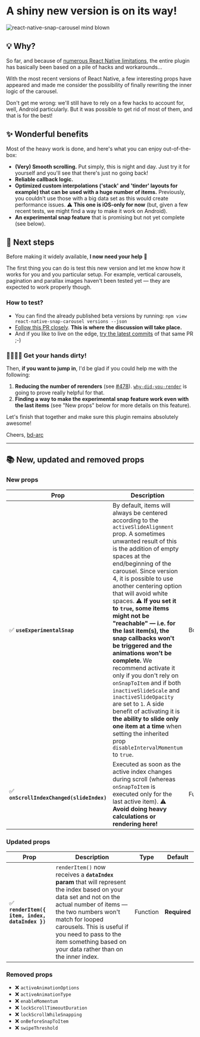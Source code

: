 # A shiny new version is on its way!

![react-native-snap-carousel mind blown](https://i.imgur.com/gdaKtSm.gif)

## 💡 Why?

So far, and because of [numerous React Native limitations](https://github.com/archriss/react-native-snap-carousel/issues/203), the entire plugin has basically been based on a pile of hacks and workarounds...

With the most recent versions of React Native, a few interesting props have appeared and made me consider the possibility of finally rewriting the inner logic of the carousel.

Don't get me wrong: we'll still have to rely on a few hacks to account for, well, Android particularly. But it was possible to get rid of most of them, and that is for the best!

## ✨ Wonderful benefits

Most of the heavy work is done, and here's what you can enjoy out-of-the-box:

- **(Very) Smooth scrolling.** Put simply, this is night and day. Just try it for yourself and you'll see that there's just no going back!
- **Reliable callback logic.**
- **Optimized custom interpolations ('stack' and 'tinder' layouts for example) that can be used with a huge number of items.** Previously, you couldn't use those with a big data set as this would create performance issues. :warning: **This one is iOS-only for now** (but, given a few recent tests, we might find a way to make it work on Android).
- **An experimental snap feature** that is promising but not yet complete (see below).

## 📍 Next steps

Before making it widely available, **I now need your help** 🙌

The first thing you can do is test this new version and let me know how it works for you and you particular setup. For example, vertical carousels, pagination and parallax images haven't been tested yet — they are expected to work properly though.

### How to test?

- You can find the already published beta versions by running: `npm view react-native-snap-carousel versions --json`
- [Follow this PR closely](https://github.com/archriss/react-native-snap-carousel/pull/678). **This is where the discussion will take place.**
- And if you like to live on the edge, [try the latest commits](https://stackoverflow.com/a/27630247/) of that same PR ;-)

### 🦸‍♀️🦸‍♂️ Get your hands dirty!

Then, **if you want to jump in**, I'd be glad if you could help me with the following:

1. **Reducing the number of rerenders** (see [#478](https://github.com/archriss/react-native-snap-carousel/issues/478)). [`why-did-you-render`](https://github.com/welldone-software/why-did-you-render) is going to prove really helpful for that.
2. **Finding a way to make the experimental snap feature work even with the last items** (see "New props" below for more details on this feature).

Let's finish that together and make sure this plugin remains absolutely awesome!

Cheers,
[bd-arc](https://github.com/bd-arc)

---

## 📚 New, updated and removed props

### New props

Prop | Description | Type | Default
------ | ------ | ------ | ------
✅ **`useExperimentalSnap`** | By default, items will always be centered according to the `activeSlideAlignment` prop. A sometimes unwanted result of this is the addition of empty spaces at the end/beginning of the carousel. Since version 4, it is possible to use another centering option that will avoid white spaces. :warning: **If you set it to `true`, some items might not be "reachable" — i.e. for the last item(s), the snap callbacks won't be triggered and the animations won't be complete.** We recommend activate it only if you don't rely on `onSnapToItem` and if both `inactiveSlideScale` and `inactiveSlideOpacity` are set to `1`. A side benefit of activating it is **the ability to slide only one item at a time** when setting the inherited prop `disableIntervalMomentum` to `true`. | Boolean | `false`
✅ **`onScrollIndexChanged(slideIndex)`** | Executed as soon as the active index changes during scroll (whereas `onSnapToItem` is executed only for the last active item). :warning: **Avoid doing heavy calculations or rendering here!** | Function | `undefined`

### Updated props

Prop | Description | Type | Default
------ | ------ | ------ | ------
✅ **`renderItem({ item, index, dataIndex })`** | `renderItem()` now receives a **`dataIndex` param** that will represent the index based on your data set and not on the actual number of items — the two numbers won't match for looped carousels. This is useful if you need to pass to the item something based on your data rather than on the inner index. | Function | **Required**

### Removed props

- ❌ `activeAnimationOptions`
- ❌ `activeAnimationType`
- ❌ `enableMomentum`
- ❌ `lockScrollTimeoutDuration`
- ❌ `lockScrollWhileSnapping`
- ❌ `onBeforeSnapToItem`
- ❌ `swipeThreshold`